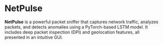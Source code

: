 # NetPulse
**NetPulse** is a powerful packet sniffer that captures network traffic, analyzes packets, and detects anomalies using a PyTorch-based LSTM model. It includes deep packet inspection (DPI) and geolocation features, all presented in an intuitive GUI.
